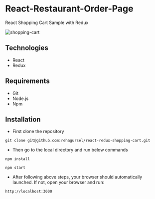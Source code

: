 # React-Restaurant-Order-Page

React Shopping Cart Sample with Redux


![shopping-cart](https://res.cloudinary.com/di3ejxszt/image/upload/v1651231378/Portfolio/react-redux-shopping-cart/Screen_Shot_2022-04-29_at_14.19.51_ee0x7t.png)


## Technologies

- React
- Redux

## Requirements

- Git
- Node.js
- Npm

## Installation

* First clone the repository

```
git clone git@github.com:rehagursel/react-redux-shopping-cart.git
```

* Then go to the local directory and run below commands

```
npm install

npm start
```

* After following above steps, your browser should automatically launched. If not, open your browser and run:

```
http://localhost:3000
```

